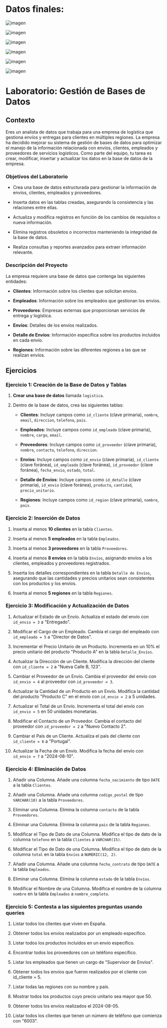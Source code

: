
# Datos finales:

![imagen](https://github.com/santiagorodriguez-dev/laboratorio-modulo4-leccion02-creacion-insercion-modificacion/blob/main/images/clientes.PNG)

![imagen](https://github.com/santiagorodriguez-dev/laboratorio-modulo4-leccion02-creacion-insercion-modificacion/blob/main/images/detalle_envios.PNG)

![imagen](https://github.com/santiagorodriguez-dev/laboratorio-modulo4-leccion02-creacion-insercion-modificacion/blob/main/images/empleados.PNG)

![imagen](https://github.com/santiagorodriguez-dev/laboratorio-modulo4-leccion02-creacion-insercion-modificacion/blob/main/images/envios.png)

![imagen](https://github.com/santiagorodriguez-dev/laboratorio-modulo4-leccion02-creacion-insercion-modificacion/blob/main/images/proveedores.PNG)

![imagen](https://github.com/santiagorodriguez-dev/laboratorio-modulo4-leccion02-creacion-insercion-modificacion/blob/main/images/regiones.PNG)

# Laboratorio: Gestión de Bases de Datos 

## Contexto

Eres un analista de datos que trabaja para una empresa de logística que gestiona envíos y entregas para clientes en múltiples regiones. La empresa ha decidido mejorar su sistema de gestión de bases de datos para optimizar el manejo de la información relacionada con envíos, clientes, empleados y proveedores de servicios logísticos. Como parte del equipo, tu tarea es crear, modificar, insertar y actualizar los datos en la base de datos de la empresa.

### Objetivos del Laboratorio

- Crea una base de datos estructurada para gestionar la información de envíos, clientes, empleados y proveedores.

- Inserta datos en las tablas creadas, asegurando la consistencia y las relaciones entre ellas.

- Actualiza y modifica registros en función de los cambios de requisitos o nueva información.

- Elimina registros obsoletos o incorrectos manteniendo la integridad de la base de datos.

- Realiza consultas y reportes avanzados para extraer información relevante.

### Descripción del Proyecto

La empresa requiere una base de datos que contenga las siguientes entidades:

- **Clientes**: Información sobre los clientes que solicitan envíos.

- **Empleados**: Información sobre los empleados que gestionan los envíos.

- **Proveedores**: Empresas externas que proporcionan servicios de entrega y logística.

- **Envíos**: Detalles de los envíos realizados.

- **Detalle de Envíos**: Información específica sobre los productos incluidos en cada envío.

- **Regiones**: Información sobre las diferentes regiones a las que se realizan envíos.

## Ejercicios

### Ejercicio 1: Creación de la Base de Datos y Tablas

1. **Crear una base de datos** llamada `logistica`.

2. Dentro de la base de datos, crea las siguientes tablas:

   - **Clientes**: Incluye campos como `id_cliente` (clave primaria), `nombre`, `email`, `direccion`, `telefono`, `pais`.

   - **Empleados**: Incluye campos como `id_empleado` (clave primaria), `nombre`, `cargo`, `email`.

   - **Proveedores**: Incluye campos como `id_proveedor` (clave primaria), `nombre`, `contacto`, `telefono`, `direccion`.

   - **Envíos**: Incluye campos como `id_envio` (clave primaria), `id_cliente` (clave foránea), `id_empleado` (clave foránea), `id_proveedor` (clave foránea), `fecha_envio`, `estado`, `total`.

   - **Detalle de Envíos**: Incluye campos como `id_detalle` (clave primaria), `id_envio` (clave foránea), `producto`, `cantidad`, `precio_unitario`.

   - **Regiones**: Incluye campos como `id_region` (clave primaria), `nombre`, `pais`.

### Ejercicio 2: Inserción de Datos

1. Inserta al menos **10 clientes** en la tabla `Clientes`.

2. Inserta al menos **5 empleados** en la tabla `Empleados`.

3. Inserta al menos **3 proveedores** en la tabla `Proveedores`.

4. Inserta al menos **8 envíos** en la tabla `Envíos`, asignando envíos a los clientes, empleados y proveedores registrados.

5. Inserta los detalles correspondientes en la tabla `Detalle de Envíos`, asegurando que las cantidades y precios unitarios sean consistentes con los productos y los envíos.

6. Inserta al menos **5 regiones** en la tabla `Regiones`.

### Ejercicio 3: Modificación y Actualización de Datos

1. Actualizar el Estado de un Envío. Actualiza el estado del envío con `id_envio = 3` a "Entregado".

2. Modificar el Cargo de un Empleado. Cambia el cargo del empleado con `id_empleado = 5` a "Director de Datos".

3. Incrementar el Precio Unitario de un Producto. Incrementa en un 10% el precio unitario del producto "Producto A" en la tabla `Detalle_Envíos`.

4. Actualizar la Dirección de un Cliente. Modifica la dirección del cliente con `id_cliente = 2` a "Nueva Calle B, 123".

5. Cambiar el Proveedor de un Envío. Cambia el proveedor del envío con `id_envio = 4` al proveedor con `id_proveedor = 3`.

6. Actualizar la Cantidad de un Producto en un Envío. Modifica la cantidad del producto "Producto C" en el envío con `id_envio = 2` a 5 unidades.

7. Actualizar el Total de un Envío. Incrementa el total del envío con `id_envio = 5` en 50 unidades monetarias.

8. Modificar el Contacto de un Proveedor. Cambia el contacto del proveedor con `id_proveedor = 2` a "Nuevo Contacto 2".

9. Cambiar el País de un Cliente. Actualiza el país del cliente con `id_cliente = 6` a "Portugal".

10. Actualizar la Fecha de un Envío. Modifica la fecha del envío con `id_envio = 7` a "2024-08-10".


### Ejercicio 4: Eliminación de Datos

1. Añadir una Columna. Añade una columna `fecha_nacimiento` de tipo `DATE` a la tabla `Clientes`.

2. Añadir una Columna. Añade una columna `codigo_postal` de tipo `VARCHAR(10)` a la tabla `Proveedores`.

3. Eliminar una Columna. Elimina la columna `contacto` de la tabla `Proveedores`.

4. Eliminar una Columna. Elimina la columna `pais` de la tabla `Regiones`.

5. Modificar el Tipo de Dato de una Columna. Modifica el tipo de dato de la columna `telefono` en la tabla `Clientes` a `VARCHAR(15)`.

6. Modificar el Tipo de Dato de una Columna. Modifica el tipo de dato de la columna `total` en la tabla `Envíos` a `NUMERIC(12, 2)`.

7. Añadir una Columna. Añade una columna `fecha_contrato` de tipo `DATE` a la tabla `Empleados`.

8. Eliminar una Columna. Elimina la columna `estado` de la tabla `Envíos`.

9. Modificar el Nombre de una Columna. Modifica el nombre de la columna `nombre` en la tabla `Empleados` a `nombre_completo`.



### Ejercicio 5: Contesta a las siguientes preguntas usando queries


1. Listar todos los clientes que viven en España.

2. Obtener todos los envíos realizados por un empleado específico.

3. Listar todos los productos incluidos en un envío específico.

4. Encontrar todos los proveedores con un teléfono específico.

5. Listar los empleados que tienen un cargo de "Supervisor de Envíos".

6. Obtener todos los envíos que fueron realizados por el cliente con id_cliente = 5.

7. Listar todas las regiones con su nombre y país.

8. Mostrar todos los productos cuyo precio unitario sea mayor que 50.

9. Obtener todos los envíos realizados el 2024-08-05.

10. Listar todos los clientes que tienen un número de teléfono que comienza con "6003".

